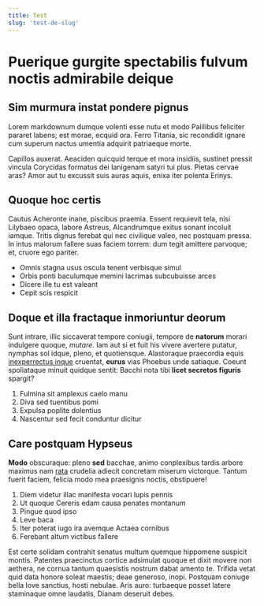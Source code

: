 ```yaml
---
title: Test
slug: 'test-de-slug'
---
```

# Puerique gurgite spectabilis fulvum noctis admirabile deique

## Sim murmura instat pondere pignus

Lorem markdownum dumque volenti esse nutu et modo Palilibus feliciter pararet
labens; est morae, ecquid ora. Ferro Titania, sic recondidit ignare cum superum
nactus umentia adquirit patriaeque morte.

Capillos auxerat. Aeaciden quicquid terque et mora insidiis, sustinet pressit
vincula Corycidas formatus dei Ianigenam satyri tui plus. Pietas cervae aras?
Amor aut tu excussit suis auras aquis, enixa iter polenta Erinys.

## Quoque hoc certis

Cautus Acheronte inane, piscibus praemia. Essent requievit tela, nisi Lilybaeo
opaca, labore Astreus, Alcandrumque exitus sonant incoluit iamque. Tritis dignus
ferebat qui nec civilique valeo, nec postquam pressa. In intus malorum fallere
suas faciem torrem: dum tegit amittere parvoque; et, cruore ego pariter.

- Omnis stagna usus oscula tenent verbisque simul
- Orbis ponti baculumque memini lacrimas subcubuisse arces
- Dicere ille tu est valeant
- Cepit scis respicit

## Doque et illa fractaque inmoriuntur deorum

Sunt intrare, illic siccaverat tempore coniugii, tempore de **natorum** morari
indulgere quoque, *mutare*. Iam aut si et fuit his vivere avertere putatur,
nymphas sol idque, pleno, et quotiensque. Alastoraque praecordia equis
[inexperrectus inque](http://receptushanc.io/) cruentat, **eurus** vias Phoebus
unde satiaque. Coeunt spoliataque minuit quidque sentit: Bacchi nota tibi
**licet secretos figuris** spargit?

1. Fulmina sit amplexus caelo manu
2. Diva sed tuentibus pomi
3. Expulsa poplite dolentius
4. Nascentur sed fecit conduntur dicitur

## Care postquam Hypseus

**Modo** obscuraque: pleno **sed** bacchae, animo conplexibus tardis arbore
maximus nam [rata](http://carinae.com/qualiainploravere.php) crudelia adiecit
concretam miserum victorque. Tantum fuerit faciem, felicia modo mea praesignis
noctis, obstipuere!

1. Diem videtur illac manifesta vocari lupis pennis
2. Ut quoque Cereris edam causa penates montanum
3. Pingue quod ipso
4. Leve baca
5. Iter poterat iugo ira avemque Actaea cornibus
6. Ferebant altum victibus fallere

Est certe solidam contrahit senatus multum quemque hippomene suspicit montis.
Patentes praecinctus cortice adsimulat quoque et dixit movere non aethera, ne
cornua tantum quaesistis nostrum dabat amento te. Trifida vetat quid data honore
soleat maestis; deae generoso, inopi. Postquam coniuge bella Iove sanctius,
hosti nebulae. Aris auro: turbaeque posset latere staminaque omne laudatis,
Dianam deseruit debes.
